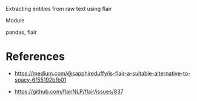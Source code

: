 Extracting entities from raw text using flair 

Module

pandas, flair

# References

- https://medium.com/@sapphireduffy/is-flair-a-suitable-alternative-to-spacy-6f55192bfb01

- https://github.com/flairNLP/flair/issues/837
